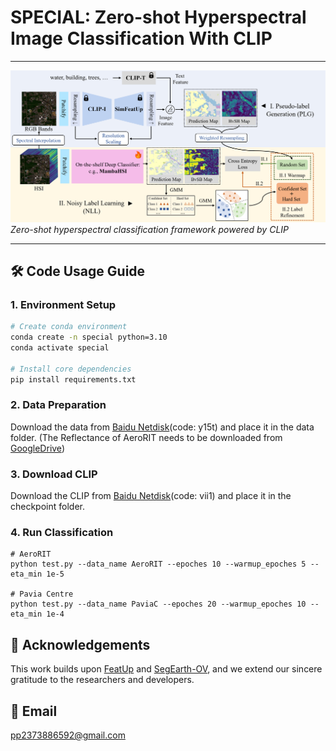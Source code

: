 # SPECIAL: Zero-shot Hyperspectral Image Classification With CLIP

---
<!-- <div align="center">
  <img src="images/framework.png" alt="Network Architecture" width="70%">
</div> -->
![Network Architecture Diagram](images/framework.png)
*Zero-shot hyperspectral classification framework powered by CLIP*

---

## 🛠️ Code Usage Guide

### 1. Environment Setup
```bash
# Create conda environment
conda create -n special python=3.10 
conda activate special

# Install core dependencies
pip install requirements.txt
```
### 2. Data Preparation
Download the data from [Baidu Netdisk](https://pan.baidu.com/s/1tJjddYeVAVyY0wpHrAckHw?pwd=y15t)(code: y15t) and place it in the data folder. (The Reflectance of AeroRIT needs to be downloaded from [GoogleDrive](https://drive.google.com/drive/folders/1PPXXqZQSXm3QTSAuy8MjL1O_ck5p8TvM?usp=drive_link))

### 3. Download CLIP
Download the CLIP from [Baidu Netdisk](https://pan.baidu.com/s/1iMP45g8yAJ4dIUiDwRVymQ?pwd=vii1)(code: vii1) and place it in the checkpoint folder.

### 4. Run Classification
```
# AeroRIT
python test.py --data_name AeroRIT --epoches 10 --warmup_epoches 5 --eta_min 1e-5

# Pavia Centre
python test.py --data_name PaviaC --epoches 20 --warmup_epoches 10 --eta_min 1e-4
```


## 🙌 Acknowledgements 

This work builds upon [FeatUp](https://github.com/mhamilton723/FeatUp) and [SegEarth-OV](https://github.com/likyoo/SegEarth-OV), and we extend our sincere gratitude to the researchers and developers.


## 📧 Email
pp2373886592@gmail.com
